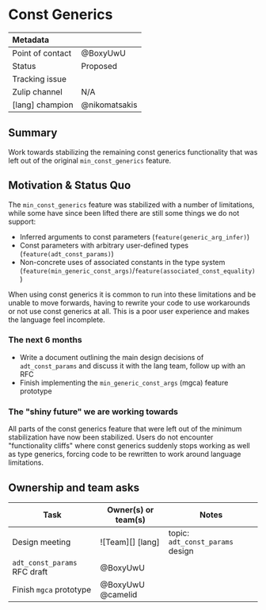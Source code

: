 # Const Generics

| Metadata         |             |
|:-----------------|-------------|
| Point of contact | @BoxyUwU    |
| Status           | Proposed    |
| Tracking issue   |             |
| Zulip channel    | N/A         |
| [lang] champion | @nikomatsakis |
## Summary

Work towards stabilizing the remaining const generics functionality that was left out of the original `min_const_generics` feature.

## Motivation & Status Quo

The `min_const_generics` feature was stabilized with a number of limitations, while some have since been lifted there are still some things we do not support:
- Inferred arguments to const parameters (`feature(generic_arg_infer)`)
- Const parameters with arbitrary user-defined types (`feature(adt_const_params)`)
- Non-concrete uses of associated constants in the type system (`feature(min_generic_const_args)`/`feature(associated_const_equality)`)

When using const generics it is common to run into these limitations and be unable to move forwards, having to rewrite your code to use workarounds or not use const generics at all. This is a poor user experience and makes the language feel incomplete.

### The next 6 months

- Write a document outlining the main design decisions of `adt_const_params` and discuss it with the lang team, follow up with an RFC
- Finish implementing the `min_generic_const_args` (mgca) feature prototype 

### The "shiny future" we are working towards

All parts of the const generics feature that were left out of the minimum stabilization have now been stabilized. Users do not encounter "functionality cliffs" where const generics
suddenly stops working as well as type generics, forcing code to be rewritten to work around language limitations.

## Ownership and team asks

| Task                              | Owner(s) or team(s) | Notes |
|-----------------------------------|---------------------|-------|
| Design meeting | ![Team][] [lang]              | topic: `adt_const_params` design  |
| `adt_const_params` RFC draft      | @BoxyUwU            |       |
| Finish `mgca` prototype           | @BoxyUwU @camelid   |       |
